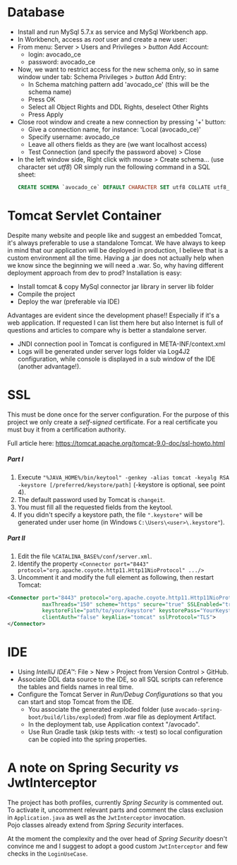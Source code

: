 # Database
- Install and run MySql 5.7.x as service and MySql Workbench app.
- In Workbench, access as _root_ user and create a new user:
- From menu: Server > Users and Privileges > _button_ Add Account:
  - login: avocado_ce
  - password: avocado_ce
- Now, we want to restrict access for the new schema only, so in same window under tab: Schema Privileges > _button_ Add Entry:
  - In Schema matching pattern add 'avocado_ce' (this will be the schema name)
  - Press OK
  - Select all Object Rights and DDL Rights, deselect Other Rights
  - Press Apply
- Close root window and create a new connection by pressing '+' button:
  - Give a connection name, for instance: 'Local (avocado_ce)'
  - Specify username: avocado_ce
  - Leave all others fields as they are (we want localhost access)
  - Test Connection (and specify the password above) > Close
- In the left window side, Right click with mouse > Create schema... (use character set _utf8_) OR simply run the following command in a SQL sheet:
  ``` sql
  CREATE SCHEMA `avocado_ce` DEFAULT CHARACTER SET utf8 COLLATE utf8_bin;
  ```

# Tomcat Servlet Container
Despite many website and people like and suggest an embedded Tomcat, it's always preferable to use a standalone Tomcat.
We have always to keep in mind that our application will be deployed in production, I believe that is a custom environment all the time.
Having a .jar does not actually help when we know since the beginning we will need a .war. So, why having different deployment approach from dev to prod?
Installation is easy:
- Install tomcat & copy MySql connector jar library in server lib folder
- Compile the project
- Deploy the war (preferable via IDE)

Advantages are evident since the development phase!! Especially if it's a web application.
If requested I can list them here but also Internet is full of questions and articles to compare why is better a standalone server.

- JNDI connection pool in Tomcat is configured in META-INF/context.xml
- Logs will be generated under server logs folder via Log4J2 configuration, while console is displayed in a sub window of the IDE (another advantage!).

# SSL
This must be done once for the server configuration.
For the purpose of this project we only create a _self-signed_ certificate.
For a real certificate you must buy it from a certification authority.

Full article here: https://tomcat.apache.org/tomcat-9.0-doc/ssl-howto.html

##### Part I
1. Execute `"%JAVA_HOME%/bin/keytool" -genkey -alias tomcat -keyalg RSA
   -keystore [/preferred/keystore/path]` (-keystore is optional, see point 4).
2. The default password used by Tomcat is `changeit`.
3. You must fill all the requested fields from the keytool.
4. If you didn't specify a keystore path, the file `".keystore"` will be generated under
   user home (in Windows `C:\Users\<user>\.keystore"`).
##### Part II
1. Edit the file `%CATALINA_BASE%/conf/server.xml`.
2. Identify the property `<Connector port="8443" protocol="org.apache.coyote.http11.Http11NioProtocol" .../>`
3. Uncomment it and modify the full element as following, then restart Tomcat:
``` xml
<Connector port="8443" protocol="org.apache.coyote.http11.Http11NioProtocol"
    	   maxThreads="150" scheme="https" secure="true" SSLEnabled="true"
    	   keystoreFile="path/to/your/keystore" keystorePass="YourKeystorePassword"
    	   clientAuth="false" keyAlias="tomcat" sslProtocol="TLS">
</Connector>
```

# IDE
- Using _IntelliJ IDEA™_: File > New > Project from Version Control > GitHub.
- Associate DDL data source to the IDE, so all SQL scripts can reference the tables and fields names in real time.
- Configure the Tomcat Server in _Run/Debug Configurations_ so that you can start and stop Tomcat from the IDE.
  - You associate the generated exploded folder (use `avocado-spring-boot/build/libs/exploded`) from .war file as deployment Artifact.
  - In the deployment tab, use Application context "/avocado".
  - Use Run Gradle task (skip tests with: -x test) so local configuration can be copied into the spring properties.
  
# A note on Spring Security _vs_ JwtInterceptor
The project has both profiles, currently _Spring Security_ is commented out. To activate it, uncomment relevant parts
and comment the class exclusion in `Application.java` as well as the `JwtInterceptor` invocation.<br>
Pojo classes already extend from _Spring Security_ interfaces.

At the moment the complexity and the over head of _Spring Security_ doesn't convince me
and I suggest to adopt a good custom `JwtInterceptor` and few checks in the `LoginUseCase`.
